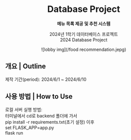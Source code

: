 <div align="center">

# Database Project
**메뉴 목록 제공 및 추천 시스템**<br>

2024년 1학기 데이터베이스 프로젝트<br>
2024 Database Project

![lobby img](/food recommendation.jepg)

</div>

## 개요 | Outline

제작 기간(period): 2024/6/1 ~ 2024/6/10

## 사용 방법 | How to Use

로컬 서버 실행 방법:<br>
터미널에서 cd로 backend 폴더에 가서<br>
pip install -r requirements.txt(초기 설정) 이후<br>
set FLASK_APP=app.py<br>
flask run
